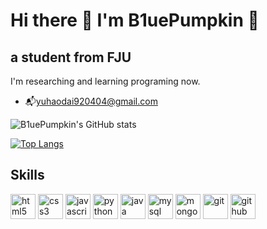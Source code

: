 # Hi there 🔷 I'm B1uePumpkin 🔷
## a student from FJU
I'm researching and learning programing now.

- 📬yuhaodai920404@gmail.com


![B1uePumpkin's GitHub stats](https://github-readme-stats.vercel.app/api?username=B1uePumpkin&theme=holi&show_icons=true)

[![Top Langs](https://github-readme-stats.vercel.app/api/top-langs/?username=B1uePumpkin)](https://github.com/anuraghazra/github-readme-stats)


## Skills

[<img src='https://cdn.jsdelivr.net/npm/simple-icons@3.0.1/icons/html5.svg' alt='html5' height='40'>](https://www.w3schools.com/html/)  [<img src='https://cdn.jsdelivr.net/npm/simple-icons@3.0.1/icons/css3.svg' alt='css3' height='40'>](https://www.w3schools.com/css/default.asp)  [<img src='https://cdn.jsdelivr.net/npm/simple-icons@3.0.1/icons/javascript.svg' alt='javascript' height='40'>](https://www.w3schools.com/js/default.asp)  [<img src='https://cdn.jsdelivr.net/npm/simple-icons@3.0.1/icons/python.svg' alt='python' height='40'>](https://www.w3schools.com/python/default.asp)  [<img src='https://cdn.jsdelivr.net/npm/simple-icons@3.0.1/icons/java.svg' alt='java' height='40'>](https://www.w3schools.com/java/default.asp)  [<img src='https://cdn.jsdelivr.net/npm/simple-icons@3.0.1/icons/mysql.svg' alt='mysql' height='40'>](https://www.w3schools.com/mysql/default.asp)  [<img src='https://cdn.jsdelivr.net/npm/simple-icons@3.0.1/icons/mongodb.svg' alt='mongodb' height='40'>](https://www.mongodb.com/)  [<img src='https://cdn.jsdelivr.net/npm/simple-icons@3.0.1/icons/git.svg' alt='git' height='40'>](https://git-scm.com/)  [<img src='https://cdn.jsdelivr.net/npm/simple-icons@3.0.1/icons/github.svg' alt='github' height='40'>](https://github.com/)  


